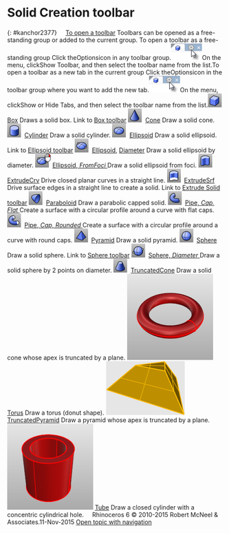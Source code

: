 ---
---


# Solid Creation toolbar
{: #kanchor2377}
 [![images/transparent.gif](images/transparent.gif)To open a toolbar](javascript:void(0);) Toolbars can be opened as a free-standing group or added to the current group.
To open a toolbar as a free-standing group
Click theOptionsicon in any toolbar group.![images/toolbar-howtoopen.png](images/toolbar-howtoopen.png)On the menu, clickShow Toolbar, and then select the toolbar name from the list.To open a toolbar as a new tab in the current group
Click theOptionsicon in the toolbar group where you want to add the new tab.![images/toolbar-howtoopen.png](images/toolbar-howtoopen.png)On the menu, clickShow or Hide Tabs, and then select the toolbar name from the list.![images/box.png](images/box.png) [Box](box.html) 
Draws a solid box.
Link to [Box toolbar](box-toolbar.html) 
![images/cone.png](images/cone.png) [Cone](cone.html) 
Draw a solid cone.
![images/cylinder.png](images/cylinder.png) [Cylinder](cylinder.html) 
Draw a solid cylinder.
![images/ellipsoid.png](images/ellipsoid.png) [Ellipsoid](ellipsoid.html) 
Draw a solid ellipsoid.
Link to [Ellipsoid toolbar](ellipsoid-toolbar.html) 
![images/ellipsoid-diameter.png](images/ellipsoid-diameter.png) [Ellipsoid](ellipsoid.html), [Diameter](ellipsoid.html#diameter) 
Draw a solid ellipsoid by diameter.
![images/ellipsoid-diameter-foci-rt.png](images/ellipsoid-diameter-foci-rt.png) [Ellipsoid, *FromFoci* ](ellipsoid.html) 
Draw a solid ellipsoid from foci.
![images/extrudecrv.png](images/extrudecrv.png) [ExtrudeCrv](extrudecrv.html) 
Drive closed planar curves in a straight line.
![images/extrudesrf.png](images/extrudesrf.png) [ExtrudeSrf](extrudesrf.html) 
Drive surface edges in a straight line to create a solid.
Link to [Extrude Solid toolbar](extrude-solid-toolbar.html) 
![images/paraboloid.png](images/paraboloid.png) [Paraboloid](paraboloid.html) 
Draw a parabolic capped solid.
![images/pipe.png](images/pipe.png) [Pipe, *Cap, Flat* ](pipe.html) 
Create a surface with a circular profile around a curve with flat caps.
![images/pipe-roundcaps.png](images/pipe-roundcaps.png) [Pipe, *Cap, Rounded* ](pipe.html) 
Create a surface with a circular profile around a curve with round caps.
![images/pyramid.png](images/pyramid.png) [Pyramid](pyramid.html) 
Draw a solid pyramid.
![images/sphere.png](images/sphere.png) [Sphere](sphere.html) 
Draw a solid sphere.
Link to [Sphere toolbar](sphere-toolbar.html) 
![images/sphere-diameter.png](images/sphere-diameter.png) [Sphere, *Diameter* ](sphere.html) 
Draw a solid sphere by 2 points on diameter.
![images/truncatedcone.png](images/truncatedcone.png) [TruncatedCone](truncatedcone.html) 
Draw a solid cone whose apex is truncated by a plane.
![images/torus.png](images/torus.png) [Torus](torus.html) 
Draw a torus (donut shape).
![images/truncatedpyramid.png](images/truncatedpyramid.png) [TruncatedPyramid](truncatedpyramid.html) 
Draw a pyramid whose apex is truncated by a plane.
![images/tube.png](images/tube.png) [Tube](tube.html) 
Draw a closed cylinder with a concentric cylindrical hole.
&#160;
&#160;
Rhinoceros 6 © 2010-2015 Robert McNeel &amp; Associates.11-Nov-2015
 [Open topic with navigation](solid-creation-toolbar.html) 


